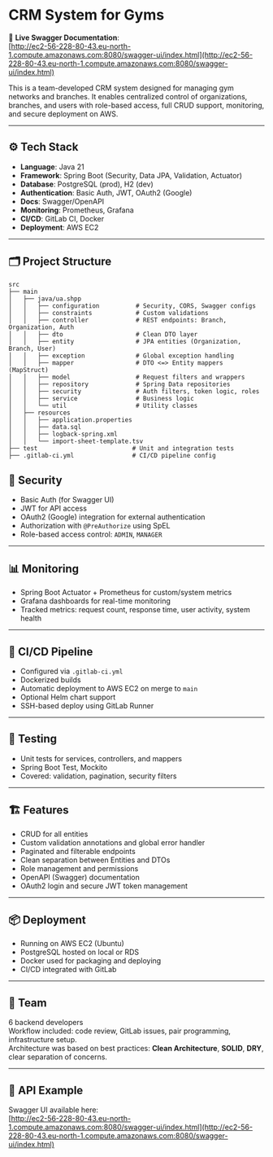 # CRM System for Gyms

🔗 **Live Swagger Documentation**:  
[http://ec2-56-228-80-43.eu-north-1.compute.amazonaws.com:8080/swagger-ui/index.html](http://ec2-56-228-80-43.eu-north-1.compute.amazonaws.com:8080/swagger-ui/index.html)

This is a team-developed CRM system designed for managing gym networks and branches. 
It enables centralized control of organizations, branches, and users with role-based access, full CRUD support, monitoring, and secure deployment on AWS.

---

## ⚙️ Tech Stack

- **Language**: Java 21
- **Framework**: Spring Boot (Security, Data JPA, Validation, Actuator)
- **Database**: PostgreSQL (prod), H2 (dev)
- **Authentication**: Basic Auth, JWT, OAuth2 (Google)
- **Docs**: Swagger/OpenAPI
- **Monitoring**: Prometheus, Grafana
- **CI/CD**: GitLab CI, Docker
- **Deployment**: AWS EC2

---

## 🗂️ Project Structure

```text
src
├── main
│   ├── java/ua.shpp
│   │   ├── configuration          # Security, CORS, Swagger configs
│   │   ├── constraints            # Custom validations
│   │   ├── controller             # REST endpoints: Branch, Organization, Auth
│   │   ├── dto                    # Clean DTO layer
│   │   ├── entity                 # JPA entities (Organization, Branch, User)
│   │   ├── exception              # Global exception handling
│   │   ├── mapper                 # DTO <=> Entity mappers (MapStruct)
│   │   ├── model                  # Request filters and wrappers
│   │   ├── repository             # Spring Data repositories
│   │   ├── security               # Auth filters, token logic, roles
│   │   ├── service                # Business logic
│   │   └── util                   # Utility classes
│   ├── resources
│   │   ├── application.properties
│   │   ├── data.sql
│   │   ├── logback-spring.xml
│   │   └── import-sheet-template.tsv
├── test                          # Unit and integration tests
├── .gitlab-ci.yml                # CI/CD pipeline config
```

## 🔐 Security

- Basic Auth (for Swagger UI)
- JWT for API access
- OAuth2 (Google) integration for external authentication
- Authorization with `@PreAuthorize` using SpEL
- Role-based access control: `ADMIN`, `MANAGER`

---

## 📊 Monitoring

- Spring Boot Actuator + Prometheus for custom/system metrics
- Grafana dashboards for real-time monitoring
- Tracked metrics: request count, response time, user activity, system health

---

## 🔄 CI/CD Pipeline

- Configured via `.gitlab-ci.yml`
- Dockerized builds
- Automatic deployment to AWS EC2 on merge to `main`
- Optional Helm chart support
- SSH-based deploy using GitLab Runner

---

## 🧪 Testing

- Unit tests for services, controllers, and mappers
- Spring Boot Test, Mockito
- Covered: validation, pagination, security filters

---

## 🏗️ Features

- CRUD for all entities
- Custom validation annotations and global error handler
- Paginated and filterable endpoints
- Clean separation between Entities and DTOs
- Role management and permissions
- OpenAPI (Swagger) documentation
- OAuth2 login and secure JWT token management

---

## 📦 Deployment

- Running on AWS EC2 (Ubuntu)
- PostgreSQL hosted on local or RDS
- Docker used for packaging and deploying
- CI/CD integrated with GitLab

---

## 👥 Team

6 backend developers  
Workflow included: code review, GitLab issues, pair programming, infrastructure setup.  
Architecture was based on best practices: **Clean Architecture**, **SOLID**, **DRY**, clear separation of concerns.

---

## 📌 API Example

Swagger UI available here:  
[http://ec2-56-228-80-43.eu-north-1.compute.amazonaws.com:8080/swagger-ui/index.html](http://ec2-56-228-80-43.eu-north-1.compute.amazonaws.com:8080/swagger-ui/index.html)

